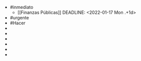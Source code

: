 - #inmediato
	- [[Finanzas Públicas]]
	  DEADLINE: <2022-01-17 Mon .+1d>
- #urgente
- #Hacer
-
-
-
-
-
-